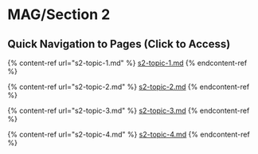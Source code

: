 # MAG/Section 2

## Quick Navigation to Pages (Click to Access)

{% content-ref url="s2-topic-1.md" %}
[s2-topic-1.md](s2-topic-1.md)
{% endcontent-ref %}

{% content-ref url="s2-topic-2.md" %}
[s2-topic-2.md](s2-topic-2.md)
{% endcontent-ref %}

{% content-ref url="s2-topic-3.md" %}
[s2-topic-3.md](s2-topic-3.md)
{% endcontent-ref %}

{% content-ref url="s2-topic-4.md" %}
[s2-topic-4.md](s2-topic-4.md)
{% endcontent-ref %}
